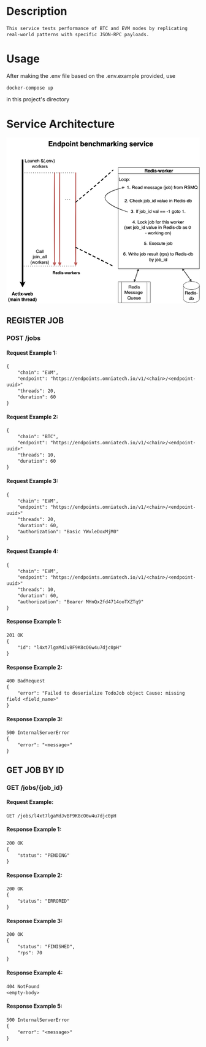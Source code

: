 # Description
```
This service tests performance of BTC and EVM nodes by replicating real-world patterns with specific JSON-RPC payloads. 
```

# Usage
After making the .env file based on the .env.example provided, use
```
docker-compose up
```
in this project's directory
# Service Architecture
![Benchmarking service architecture](./benchmarking_service_scheme.png)


## REGISTER JOB

### POST /jobs

#### Request Example 1:
```
{
	"chain": "EVM",
    "endpoint": "https://endpoints.omniatech.io/v1/<chain>/<endpoint-uuid>"
	"threads": 20,
	"duration": 60
}
```
#### Request Example 2:
```
{
	"chain": "BTC",
    "endpoint": "https://endpoints.omniatech.io/v1/<chain>/<endpoint-uuid>"
	"threads": 10,
	"duration": 60
}
```
#### Request Example 3:
```
{
	"chain": "EVM",
    "endpoint": "https://endpoints.omniatech.io/v1/<chain>/<endpoint-uuid>"
	"threads": 20,
	"duration": 60,
	"authorization": "Basic YWxleDoxMjM0"
}
```
#### Request Example 4:
```
{
	"chain": "EVM",
    "endpoint": "https://endpoints.omniatech.io/v1/<chain>/<endpoint-uuid>"
	"threads": 10,
	"duration": 60,
	"authorization": "Bearer MHnQx2fd4714ooTXZTq9"
}
```
#### Response Example 1:
```
201 OK
{
	"id": "l4xt7lgaMdJvBF9K8cO6w4u7djc0pH"
}
```
#### Response Example 2:
```
400 BadRequest
{
    "error": "Failed to deserialize TodoJob object Cause: missing field <field_name>"
}
```
#### Response Example 3:
```
500 InternalServerError
{
    "error": "<message>"
}
```
## GET JOB BY ID
### GET /jobs/{job_id}
#### Request Example:
```
GET /jobs/l4xt7lgaMdJvBF9K8cO6w4u7djc0pH
```
#### Response Example 1:
```
200 OK
{
	"status": "PENDING"
}
```
#### Response Example 2:
```
200 OK
{
	"status": "ERRORED"
}
```
#### Response Example 3:
```
200 OK
{
	"status": "FINISHED",
	"rps": 70
}
```
#### Response Example 4:
```
404 NotFound
<empty-body>
```
#### Response Example 5:
```
500 InternalServerError
{
    "error": "<message>"
}
```